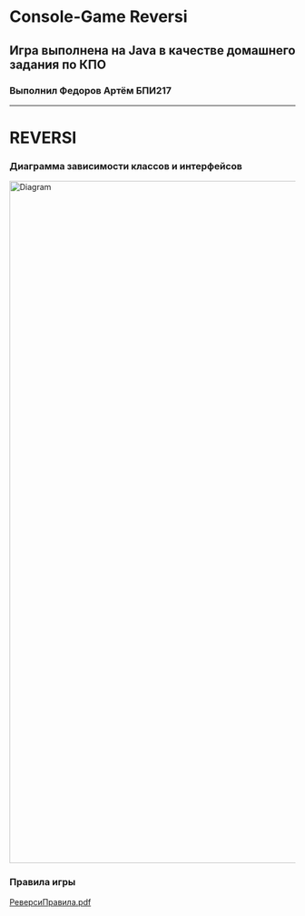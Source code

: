 # Console-Game Reversi
## Игра выполнена на Java в качестве домашнего задания по КПО
### Выполнил Федоров Артём БПИ217

---

# REVERSI <br/>

### Диаграмма зависимости классов и интерфейсов
<img width="1200" alt="Diagram" src="https://user-images.githubusercontent.com/57373162/205514023-6e98eeb1-e124-461b-8ddf-42eebf0f2adb.png">

### Правила игры
[РеверсиПравила.pdf](https://github.com/ArtemFed/Java_Reversi_HW1/files/10149412/default.PDF)
